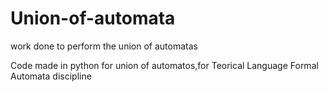 # Union-of-automata
work done to perform the union of automatas

Code made in python for union of automatos,for Teorical Language Formal Automata discipline 
